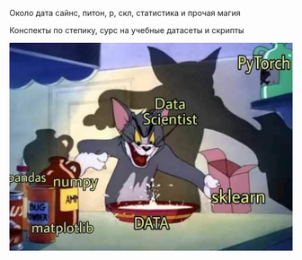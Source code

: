 Около дата сайнс, питон, р, скл, статистика и прочая магия

Конспекты по степику, сурс на учебные датасеты и скрипты

![inbox_4208294_1c014f0a4490cf323418b80648ba44fe_DATAAC](img/inbox_4208294_1c014f0a4490cf323418b80648ba44fe_DATAAC.jpeg)
